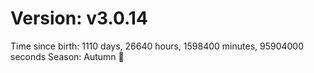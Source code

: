 # Version: v3.0.14
Time since birth: 1110 days, 26640 hours, 1598400 minutes, 95904000 seconds
Season: Autumn 🍁
